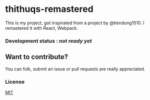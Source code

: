 # thithuqs-remastered
This is my project, got inspirated from a project by @tiendung1510. I remastered it with React, Webpack.

 ### Development status : <b><i>not ready yet</b></i>


## Want to contribute?
You can folk, submit an issue or pull requests are really appreciated.

### License 

[MIT](https://opensource.org/licenses/MIT)
